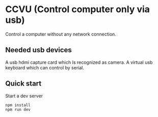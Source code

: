 # CCVU (Control computer only via usb)
Control a computer without any network connection.

## Needed usb devices
A usb hdmi capture card which Is recognized as camera.
A virtual usb keyboard which can control by serial.

## Quick start

Start a dev server
~~~
npm install
npm run dev
~~~